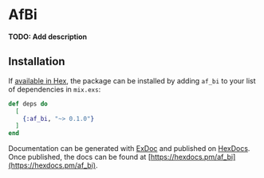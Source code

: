 # AfBi

**TODO: Add description**

## Installation

If [available in Hex](https://hex.pm/docs/publish), the package can be installed
by adding `af_bi` to your list of dependencies in `mix.exs`:

```elixir
def deps do
  [
    {:af_bi, "~> 0.1.0"}
  ]
end
```

Documentation can be generated with [ExDoc](https://github.com/elixir-lang/ex_doc)
and published on [HexDocs](https://hexdocs.pm). Once published, the docs can
be found at [https://hexdocs.pm/af_bi](https://hexdocs.pm/af_bi).

